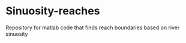 # Sinuosity-reaches
Repository for matlab code that finds reach boundaries based on river sinuosity
